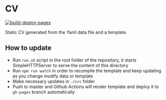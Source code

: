 # CV

[![build-deploy-pages](https://github.com/zubrik13/cv/actions/workflows/build.yaml/badge.svg)](https://github.com/zubrik13/cv/actions/workflows/build.yaml)

Static CV generated from the Yaml data file and a template.

## How to update

- Run `run.sh` script in the root folder of the repository, it starts SimpleHTTPServer to serve the content of this directory
- Run `npm run watch` in order to recompile the template and keep updating as you change modify data or template
- Make necessary updates in `./src` folder
- Push to master and Github Actions will render template and deploy it to `gh-pages` branch automatically
